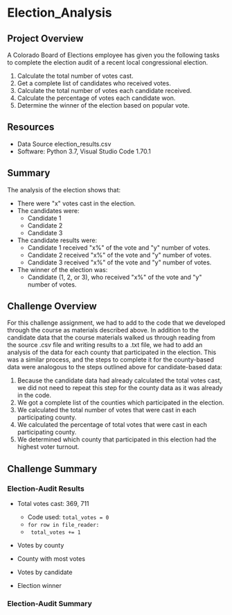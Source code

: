 # Election_Analysis

## Project Overview
A Colorado Board of Elections employee has given you the following tasks to complete the election audit of a recent local congressional election.

1. Calculate the total number of votes cast.
2. Get a complete list of candidates who received votes.
3. Calculate the total number of votes each candidate received.
4. Calculate the percentage of votes each candidate won.
5. Determine the winner of the election based on popular vote.

## Resources
- Data Source election_results.csv
- Software: Python 3.7, Visual Studio Code 1.70.1

## Summary
The analysis of the election shows that:
- There were "x" votes cast in the election.
- The candidates were:
    - Candidate 1
    - Candidate 2
    - Candidate 3
- The candidate results were:
    - Candidate 1 received "x%" of the vote and "y" number of votes.
    - Candidate 2 received "x%" of the vote and "y" number of votes.
    - Candidate 3 received "x%" of the vote and "y" number of votes.
- The winner of the election was:
    - Candidate (1, 2, or 3), who received "x%" of the vote and "y" number of votes.

## Challenge Overview

For this challenge assignment, we had to add to the code that we developed through the course as materials described above. In addition to the candidate data that the course materials walked us through reading from the source .csv file and writing results to a .txt file, we had to add an analysis of the data for each county that participated in the election. This was a similar process, and the steps to complete it for the county-based data were analogous to the steps outlined above for candidate-based data:

1. Because the candidate data had already calculated the total votes cast, we did not need to repeat this step for the county data as it was already in the code.
2. We got a complete list of the counties which participated in the election.
3. We calculated the total number of votes that were cast in each participating county.
4. We calculated the percentage of total votes that were cast in each participating county.
5. We determined which county that participated in this election had the highest voter turnout.

## Challenge Summary
### Election-Audit Results

- Total votes cast: 369, 711
    - Code used: `total_votes = 0`
    - `for row in file_reader:`
    - ` total_votes += 1`
        
- Votes by county
- County with most votes
- Votes by candidate
- Election winner

### Election-Audit Summary
